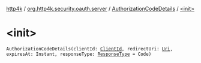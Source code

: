 [http4k](../../index.md) / [org.http4k.security.oauth.server](../index.md) / [AuthorizationCodeDetails](index.md) / [&lt;init&gt;](./-init-.md)

# &lt;init&gt;

`AuthorizationCodeDetails(clientId: `[`ClientId`](../-client-id/index.md)`, redirectUri: `[`Uri`](../../org.http4k.core/-uri/index.md)`, expiresAt: Instant, responseType: `[`ResponseType`](../../org.http4k.security/-response-type/index.md)` = Code)`